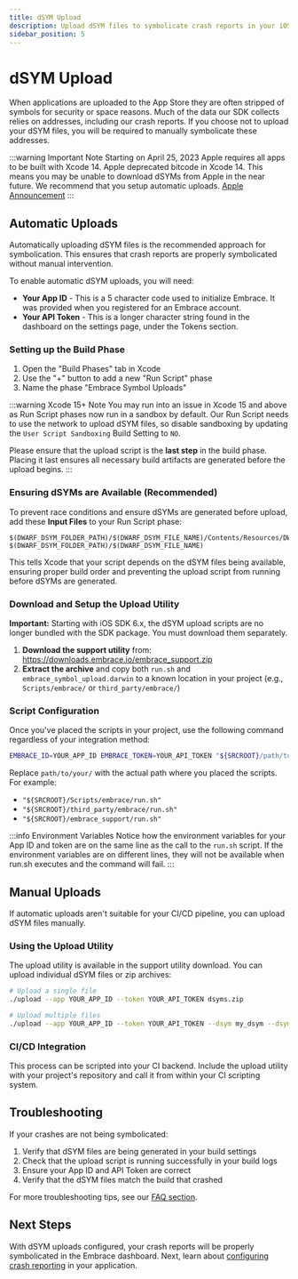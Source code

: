```yaml
---
title: dSYM Upload
description: Upload dSYM files to symbolicate crash reports in your iOS 6.x app
sidebar_position: 5
---
```


# dSYM Upload

When applications are uploaded to the App Store they are often stripped of symbols for security or space reasons. Much of the data our SDK collects relies on addresses, including our crash reports. If you choose not to upload your dSYM files, you will be required to manually symbolicate these addresses.

:::warning Important Note
Starting on April 25, 2023 Apple requires all apps to be built with Xcode 14. Apple deprecated bitcode in Xcode 14. This means you may be unable to download dSYMs from Apple in the near future. We recommend that you setup automatic uploads. [Apple Announcement](https://developer.apple.com/news/?id=2ygwqlzd)
:::

## Automatic Uploads

Automatically uploading dSYM files is the recommended approach for symbolication. This ensures that crash reports are properly symbolicated without manual intervention.

To enable automatic dSYM uploads, you will need:

- **Your App ID** - This is a 5 character code used to initialize Embrace. It was provided when you registered for an Embrace account.
- **Your API Token** - This is a longer character string found in the dashboard on the settings page, under the Tokens section.

### Setting up the Build Phase

1. Open the "Build Phases" tab in Xcode
2. Use the "+" button to add a new "Run Script" phase
3. Name the phase "Embrace Symbol Uploads"

:::warning Xcode 15+ Note
You may run into an issue in Xcode 15 and above as Run Script phases now run in a sandbox by default. Our Run Script needs to use the network to upload dSYM files, so disable sandboxing by updating the `User Script Sandboxing` Build Setting to `NO`.

Please ensure that the upload script is the **last step** in the build phase. Placing it last ensures all necessary build artifacts are generated before the upload begins.
:::

### Ensuring dSYMs are Available (Recommended)

To prevent race conditions and ensure dSYMs are generated before upload, add these **Input Files** to your Run Script phase:

```
$(DWARF_DSYM_FOLDER_PATH)/$(DWARF_DSYM_FILE_NAME)/Contents/Resources/DWARF/$(PRODUCT_NAME)
$(DWARF_DSYM_FOLDER_PATH)/$(DWARF_DSYM_FILE_NAME)
```

This tells Xcode that your script depends on the dSYM files being available, ensuring proper build order and preventing the upload script from running before dSYMs are generated.

### Download and Setup the Upload Utility

**Important:** Starting with iOS SDK 6.x, the dSYM upload scripts are no longer bundled with the SDK package. You must download them separately.

1. **Download the support utility** from: https://downloads.embrace.io/embrace_support.zip
2. **Extract the archive** and copy both `run.sh` and `embrace_symbol_upload.darwin` to a known location in your project (e.g., `Scripts/embrace/` or `third_party/embrace/`)

### Script Configuration

Once you've placed the scripts in your project, use the following command regardless of your integration method:

```bash
EMBRACE_ID=YOUR_APP_ID EMBRACE_TOKEN=YOUR_API_TOKEN "${SRCROOT}/path/to/your/run.sh"
```

Replace `path/to/your/` with the actual path where you placed the scripts. For example:
- `"${SRCROOT}/Scripts/embrace/run.sh"`
- `"${SRCROOT}/third_party/embrace/run.sh"`
- `"${SRCROOT}/embrace_support/run.sh"`

:::info Environment Variables
Notice how the environment variables for your App ID and token are on the same line as the call to the `run.sh` script. If the environment variables are on different lines, they will not be available when run.sh executes and the command will fail.
:::

## Manual Uploads

If automatic uploads aren't suitable for your CI/CD pipeline, you can upload dSYM files manually.

### Using the Upload Utility

The upload utility is available in the support utility download. You can upload individual dSYM files or zip archives:

```bash
# Upload a single file
./upload --app YOUR_APP_ID --token YOUR_API_TOKEN dsyms.zip

# Upload multiple files
./upload --app YOUR_APP_ID --token YOUR_API_TOKEN --dsym my_dsym --dsym my_file.zip
```

### CI/CD Integration

This process can be scripted into your CI backend. Include the upload utility with your project's repository and call it from within your CI scripting system.

## Troubleshooting

If your crashes are not being symbolicated:

1. Verify that dSYM files are being generated in your build settings
2. Check that the upload script is running successfully in your build logs
3. Ensure your App ID and API Token are correct
4. Verify that the dSYM files match the build that crashed

For more troubleshooting tips, see our [FAQ section](/ios/faq#troubleshooting-dsym-upload).

## Next Steps

With dSYM uploads configured, your crash reports will be properly symbolicated in the Embrace dashboard. Next, learn about [configuring crash reporting](/ios/6x/manual-instrumentation/error-handling) in your application. 